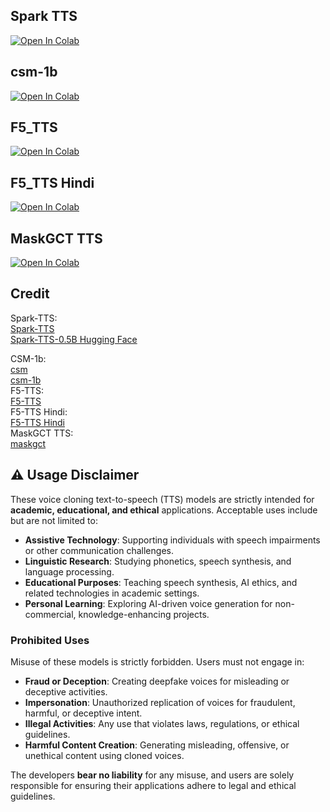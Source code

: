 ## Spark TTS
[![Open In Colab](https://colab.research.google.com/assets/colab-badge.svg)](https://colab.research.google.com/github/NeuralFalconYT/Spark-TTS-Colab/blob/main/Spark_TTS_Colab.ipynb) <br>

## csm-1b
[![Open In Colab](https://colab.research.google.com/assets/colab-badge.svg)](https://colab.research.google.com/github/NeuralFalconYT/Spark-TTS-Colab/blob/main/CSM.ipynb) <br>

## F5_TTS
[![Open In Colab](https://colab.research.google.com/assets/colab-badge.svg)](https://colab.research.google.com/github/NeuralFalconYT/Spark-TTS-Colab/blob/main/F5_TTS_Latest.ipynb) <br>

## F5_TTS Hindi
[![Open In Colab](https://colab.research.google.com/assets/colab-badge.svg)](https://colab.research.google.com/github/NeuralFalconYT/Spark-TTS-Colab/blob/main/F5_TTS_Hindi_Small.ipynb) <br>

## MaskGCT TTS
[![Open In Colab](https://colab.research.google.com/assets/colab-badge.svg)](https://colab.research.google.com/github/NeuralFalconYT/Spark-TTS-Colab/blob/main/MaskGCT_TTS.ipynb) <br>

## Credit
Spark-TTS:<br>
[Spark-TTS](https://github.com/SparkAudio/Spark-TTS) <br>
[Spark-TTS-0.5B Hugging Face](https://huggingface.co/SparkAudio/Spark-TTS-0.5B)

CSM-1b: <br>
[csm](https://github.com/SesameAILabs/csm) <br>
[csm-1b ](https://huggingface.co/sesame/csm-1b)<br>
F5-TTS:<br>
[F5-TTS](https://github.com/SWivid/F5-TTS)<br>
F5-TTS Hindi:<br>
[F5-TTS Hindi](https://github.com/rumourscape/F5-TTS) <br>
MaskGCT TTS:<br>
[maskgct](https://github.com/open-mmlab/Amphion/tree/main/models/tts/maskgct) <br>

## ⚠️ Usage Disclaimer  

These voice cloning text-to-speech (TTS) models are strictly intended for **academic, educational, and ethical** applications. Acceptable uses include but are not limited to:  

- **Assistive Technology**: Supporting individuals with speech impairments or other communication challenges.  
- **Linguistic Research**: Studying phonetics, speech synthesis, and language processing.  
- **Educational Purposes**: Teaching speech synthesis, AI ethics, and related technologies in academic settings.  
- **Personal Learning**: Exploring AI-driven voice generation for non-commercial, knowledge-enhancing projects.  

### **Prohibited Uses**  
Misuse of these models is strictly forbidden. Users must not engage in:  

- **Fraud or Deception**: Creating deepfake voices for misleading or deceptive activities.  
- **Impersonation**: Unauthorized replication of voices for fraudulent, harmful, or deceptive intent.  
- **Illegal Activities**: Any use that violates laws, regulations, or ethical guidelines.  
- **Harmful Content Creation**: Generating misleading, offensive, or unethical content using cloned voices.  

The developers **bear no liability** for any misuse, and users are solely responsible for ensuring their applications adhere to legal and ethical guidelines.  

